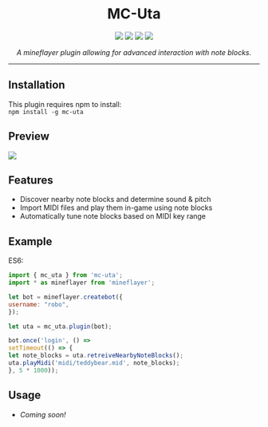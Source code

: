 <h1 align='center'>
  MC-Uta
</h1>

<p align='center'>
<img src='https://img.shields.io/github/issues/Camezza/MC-Uta'>
<img src='https://img.shields.io/github/forks/Camezza/MC-Uta'>
<img src='https://img.shields.io/github/stars/Camezza/MC-Uta'>
<img src='https://img.shields.io/github/license/Camezza/MC-Uta'>
</p>
<p align='center'><i>A mineflayer plugin allowing for advanced interaction with note blocks.</i></p>

---
## Installation
This plugin requires npm to install:<br>
`npm install -g mc-uta`

## Preview
<img src="https://download1585.mediafire.com/ble26zfpq9xg/xaytfufybjxa9sx/playing.gif">

## Features
- Discover nearby note blocks and determine sound & pitch
- Import MIDI files and play them in-game using note blocks
- Automatically tune note blocks based on MIDI key range

## Example
ES6:<br>
```javascript
import { mc_uta } from 'mc-uta';
import * as mineflayer from 'mineflayer';

let bot = mineflayer.createbot({
username: "robo",
});

let uta = mc_uta.plugin(bot);

bot.once('login', () => 
setTimeout(() => {
let note_blocks = uta.retreiveNearbyNoteBlocks();
uta.playMidi('midi/teddybear.mid', note_blocks);
}, 5 * 1000));
```

## Usage
- <i>Coming soon!</i>
